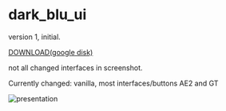 # dark_blu_ui
version 1, initial.

[DOWNLOAD(google disk)](https://drive.google.com/file/d/1XRvh_JM7b9U8WI1OJLzJG4EqGdt-jDga/view?usp=sharing)

not all changed interfaces in screenshot.

Currently changed: vanilla, most interfaces/buttons AE2 and GT

![presentation](https://github.com/user-attachments/assets/7db027d6-f784-4be0-b8ae-624c7a59354b)
